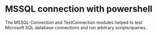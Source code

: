 # MSSQL connection with powershell

The MSSQL-Connection and TestConnection modules helped to test Microsoft SQL database connections and run arbitrary scripts/queries.
